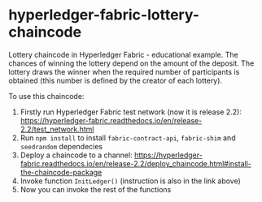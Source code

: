 # hyperledger-fabric-lottery-chaincode
Lottery chaincode in Hyperledger Fabric - educational example. The chances of winning the lottery depend on the amount of the deposit. The lottery draws the winner when the required number of participants is obtained (this number is defined by the creator of each lottery).

To use this chaincode:
1) Firstly run Hyperledger Fabric test network (now it is release 2.2): https://hyperledger-fabric.readthedocs.io/en/release-2.2/test_network.html
2) Run `npm install` to install `fabric-contract-api`, `fabric-shim` and `seedrandom` dependecies
3) Deploy a chaincode to a channel: https://hyperledger-fabric.readthedocs.io/en/release-2.2/deploy_chaincode.html#install-the-chaincode-package
4) Invoke function `InitLedger()` (instruction is also in the link above)
5) Now you can invoke the rest of the functions 
